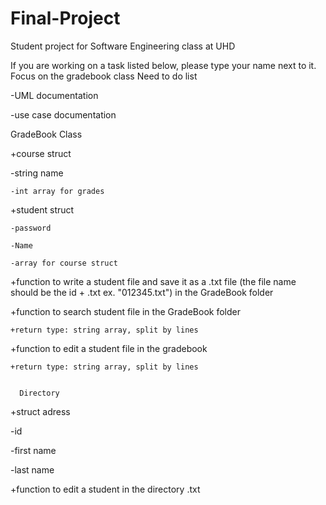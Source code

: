 # Final-Project
Student project for Software Engineering class at UHD

If you are working on a task listed below, please type your name next to it. Focus on the gradebook class
Need to do list

-UML documentation

-use case documentation


  GradeBook Class
  
  +course struct
  
   -string name
 
    -int array for grades
  
  +student struct
  
    -password
  
    -Name
    
    -array for course struct
    
  +function to write a student file and save it as a .txt file (the file name should be the id + .txt ex. "012345.txt") in the GradeBook folder
  
  +function to search student file in the GradeBook folder
    
    +return type: string array, split by lines
  
  +function to edit a student file in the gradebook
    
    +return type: string array, split by lines
    
    
      Directory
  
  +struct adress
   
   -id
  
  -first name
  
  -last name
  
  +function to edit a student in the directory .txt
    
    
